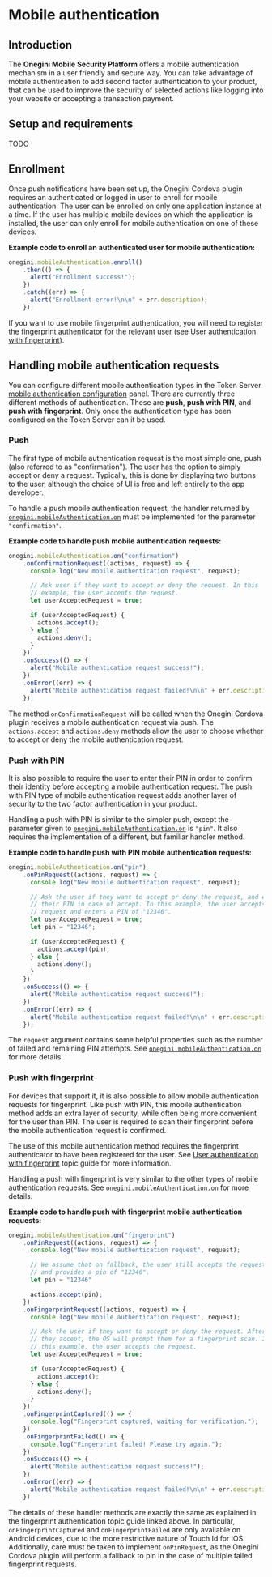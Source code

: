 # Mobile authentication

<!-- toc -->

## Introduction

The **Onegini Mobile Security Platform** offers a mobile authentication mechanism in a user friendly and secure way. You can take advantage of mobile authentication to add second factor authentication to your product, that can be used to improve the security of selected actions like logging into your website or accepting a transaction payment.

## Setup and requirements

TODO

## Enrollment

Once push notifications have been set up, the Onegini Cordova plugin requires an authenticated or logged in user to enroll for mobile authentication. The user can be enrolled on only one application instance at a time. If the user has multiple mobile devices on which the application is installed, the user can only enroll for mobile authentication on one of these devices.

**Example code to enroll an authenticated user for mobile authentication:**

```js
onegini.mobileAuthentication.enroll()
    .then(() => {
      alert("Enrollment success!");
    })
    .catch((err) => {
      alert("Enrollment error!\n\n" + err.description);
    });
```

If you want to use mobile fingerprint authentication, you will need to register the fingerprint authenticator for the relevant user (see [User authentication with fingerprint](user-authentication-with-fingerprint.md)).

## Handling mobile authentication requests

You can configure different mobile authentication types in the Token Server [mobile authentication configuration](https://docs.onegini.com/public/token-server/topics/mobile-apps/mobile-authentication/mobile-authentication.html#configure-authentication-properties) panel. There are currently three different methods of authentication. These are **push**, **push with PIN**, and **push with fingerprint**. Only once the authentication type has been configured on the Token Server can it be used.

### Push

The first type of mobile authentication request is the most simple one, push (also referred to as "confirmation"). The user has the option to simply accept or deny a request. Typically, this is done by displaying two buttons to the user, although the choice of UI is free and left entirely to the app developer.

To handle a push mobile authentication request, the handler returned by [`onegini.mobileAuthentication.on`](../reference/mobileAuthentication/on.md) must be implemented for the parameter `"confirmation"`.

**Example code to handle push mobile authentication requests:**

```js
onegini.mobileAuthentication.on("confirmation")
    .onConfirmationRequest((actions, request) => {
      console.log("New mobile authentication request", request);

      // Ask user if they want to accept or deny the request. In this
      // example, the user accepts the request.
      let userAcceptedRequest = true;

      if (userAcceptedRequest) {
        actions.accept();
      } else {
        actions.deny();
      }
    })
    .onSuccess(() => {
      alert("Mobile authentication request success!");
    })
    .onError((err) => {
      alert("Mobile authentication request failed!\n\n" + err.description);
    });
```

The method `onConfirmationRequest` will be called when the Onegini Cordova plugin receives a mobile authentication request via push. The `actions.accept` and `actions.deny` methods allow the user to choose whether to accept or deny the mobile authentication request.

### Push with PIN

It is also possible to require the user to enter their PIN in order to confirm their identity before accepting a mobile authentication request. The push with PIN type of mobile authentication request adds another layer of security to the two factor authentication in your product.

Handling a push with PIN is similar to the simpler push, except the parameter given to [`onegini.mobileAuthentication.on`](../reference/mobileAuthentication/on.md) is `"pin"`. It also requires the implementation of a different, but familiar handler method.

**Example code to handle push with PIN mobile authentication requests:**

```js
onegini.mobileAuthentication.on("pin")
    .onPinRequest((actions, request) => {
      console.log("New mobile authentication request", request);

      // Ask the user if they want to accept or deny the request, and enter
      // their PIN in case of accept. In this example, the user accepts the
      // request and enters a PIN of "12346".
      let userAcceptedRequest = true;
      let pin = "12346";

      if (userAcceptedRequest) {
        actions.accept(pin);
      } else {
        actions.deny();
      }
    })
    .onSuccess(() => {
      alert("Mobile authentication request success!");
    })
    .onError((err) => {
      alert("Mobile authentication request failed!\n\n" + err.description);
    });
```

The `request` argument contains some helpful properties such as the number of failed and remaining PIN attempts. See [`onegini.mobileAuthentication.on`](../reference/mobileAuthentication/on.md) for more details.

### Push with fingerprint

For devices that support it, it is also possible to allow mobile authentication requests for fingerprint. Like push with PIN, this mobile authentication method adds an extra layer of security, while often being more convenient for the user than PIN. The user is required to scan their fingerprint before the mobile authentication request is confirmed.

The use of this mobile authentication method requires the fingerprint authenticator to have been registered for the user. See [User authentication with fingerprint](user-authentication-with-fingerprint.md) topic guide for more information.

Handling a push with fingerprint is very similar to the other types of mobile authentication requests. See [`onegini.mobileAuthentication.on`](../reference/mobileAuthentication/on.md) for more details.

**Example code to handle push with fingerprint mobile authentication requests:**

```js
onegini.mobileAuthentication.on("fingerprint")
    .onPinRequest((actions, request) => {
      console.log("New mobile authentication request", request);

      // We assume that on fallback, the user still accepts the request
      // and provides a pin of "12346".
      let pin = "12346"

      actions.accept(pin);
    })
    .onFingerprintRequest((actions, request) => {
      console.log("New mobile authentication request", request);

      // Ask the user if they want to accept or deny the request. After
      // they accept, the OS will prompt them for a fingerprint scan. In
      // this example, the user accepts the request.
      let userAcceptedRequest = true;

      if (userAcceptedRequest) {
        actions.accept();
      } else {
        actions.deny();
      }
    })
    .onFingerprintCaptured(() => {
      console.log("Fingerprint captured, waiting for verification.");
    })
    .onFingerprintFailed(() => {
      console.log("Fingerprint failed! Please try again.");
    })
    .onSuccess(() => {
      alert("Mobile authentication request success!");
    })
    .onError((err) => {
      alert("Mobile authentication request failed!\n\n" + err.description);
    })
```

The details of these handler methods are exactly the same as explained in the fingerprint authentication topic guide linked above. In particular, `onFingerprintCaptured` and `onFingerprintFailed` are only available on Android devices, due to the more restrictive nature of Touch Id for iOS. Additionally, care must be taken to implement `onPinRequest`, as the Onegini Cordova plugin will perform a fallback to pin in the case of multiple failed fingerprint requests.
